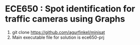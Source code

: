 # ECE650 : Spot identification for traffic cameras using Graphs

1. git clone https://github.com/agurfinkel/minisat
2. Main executable file for solution is ece650-prj
